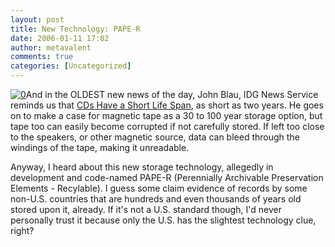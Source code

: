 ```yaml
---
layout: post
title: New Technology: PAPE-R
date: 2006-01-11 17:02
author: metavalent
comments: true
categories: [Uncategorized]
---
```

<!--Lead Photo --><a href="http://news.yahoo.com/news?tmpl=story&amp;u=/pcworld/20060110/tc_pcworld/124312"><img src="http://awebcamdarkly.com/images/yahoo.news.logo.gif" border="0" alt="0" /></a><!-- Commentary -->And in the OLDEST new news of the day, John Blau, IDG News Service reminds us that <a href="http://news.yahoo.com/news?tmpl=story&amp;u=/pcworld/20060110/tc_pcworld/124312"> CDs Have a Short Life Span</a>, as short as two years.  He goes on to make a case for magnetic tape as a 30 to 100 year storage option, but tape too can easily become corrupted if not carefully stored.  If left too close to the speakers, or other magnetic source, data can bleed through the windings of the tape, making it unreadable.

Anyway, I heard about this new storage technology, allegedly in development and code-named PAPE-R (Perennially Archivable Preservation Elements - Recylable). I guess some claim evidence of records by some non-U.S. countries that are hundreds and even thousands of years old stored upon it, already. If it's not a U.S. standard though, I'd never personally trust it because only the U.S. has the slightest technology clue, right?
